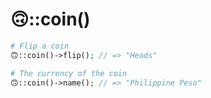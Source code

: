 # 🙃::coin()

```php
# Flip a coin
🙃::coin()->flip(); // => "Heads"

# The currency of the coin
🙃::coin()->name(); // => "Philippine Peso"
```
